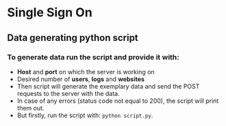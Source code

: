 # Single Sign On

## Data generating python script

### To generate data run the script and provide it with:
- **Host** and **port** on which the server is working on
- Desired number of **users**, **logs** and **websites**
- Then script will generate the exemplary data and send the POST requests to the server with the data.
- In case of any errors (status code not equal to 200), the script will print them out.
- But firstly, run the script with: `python script.py`.